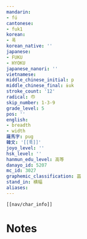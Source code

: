 ```yaml
---
mandarin:
- fú
cantonese:
- fuk1
korean:
- 폭
korean_native: ''
japanese:
- FUKU
- HYOKU
japanese_nanori: ''
vietnamese:
middle_chinese_initial: p
middle_chinese_final: ɨuk
stroke_count: '12'
radical: 巾
skip_number: 1-3-9
grade_level: 5
pos: ''
english:
- breadth
- width
羅馬字: pug
韓文: '[[푹]]'
joyo_level: ''
hsk_level: ''
hanmun_edu_level: 高等
danayo_id: 5207
mc_id: 3027
graphemic_classification: 畐
stand_in: 横幅
aliases:
---
```

```meta-bind-embed
[[nav/char_info]]
```

# Notes
